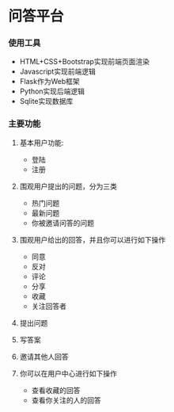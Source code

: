 # 问答平台



### 使用工具

* HTML+CSS+Bootstrap实现前端页面渲染
* Javascript实现前端逻辑
* Flask作为Web框架
* Python实现后端逻辑
* Sqlite实现数据库



### 主要功能

1. 基本用户功能:
   * 登陆
   * 注册

2. 围观用户提出的问题，分为三类
   * 热门问题
   * 最新问题
   * 你被邀请问答的问题

3. 围观用户给出的回答，并且你可以进行如下操作
   * 同意
   * 反对
   * 评论
   * 分享
   * 收藏
   * 关注回答者
4. 提出问题
5. 写答案
6. 邀请其他人回答
7. 你可以在用户中心进行如下操作
   * 查看收藏的回答
   * 查看你关注的人的回答
